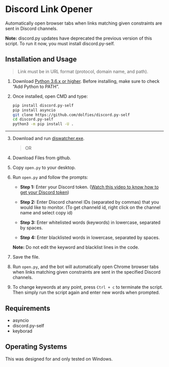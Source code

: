 # Discord Link Opener

Automatically open browser tabs when links matching given constraints are sent in Discord channels.

**Note:** discord.py updates have deprecated the previous version of this script. To run it now, you must install discord.py-self.

## Installation and Usage

> Link must be in URL format (protocol, domain name, and path).

1. Download [Python 3.6.x or higher](https://www.python.org/downloads/). Before installing, make sure to check “Add Python to PATH”.

2. Once installed, open CMD and type:

   ```bash
   pip install discord.py-self
   pip install asyncio
   git clone https://github.com/dolfies/discord.py-self
   cd discord.py-self
   python3 -m pip install -U .
   ```

---

3. Download and run [diswatcher.exe](google.com).
   > OR
4. Download Files from github.

5. Copy `open.py` to your desktop.

6. Run `open.py` and follow the prompts:

   - **Step 1:** Enter your Discord token. ([Watch this video to know how to get your Discord token](https://www.youtube.com/watch?v=YEgFvgg7ZPI&ab_channel=GaugingGadgets))
   - **Step 2:** Enter Discord channel IDs (separated by commas) that you would like to monitor. (To get channeld id, right click on the channel name and select copy id)

   - **Step 3:** Enter whitelisted words (keywords) in lowercase, separated by spaces.
   - **Step 4:** Enter blacklisted words in lowercase, separated by spaces.

   **Note:** Do not edit the keyword and blacklist lines in the code.

7. Save the file.

8. Run `open.py`, and the bot will automatically open Chrome browser tabs when links matching given constraints are sent in the specified Discord channels.

9. To change keywords at any point, press `Ctrl + c` to terminate the script. Then simply run the script again and enter new words when prompted.

## Requirements

- asyncio
- discord.py-self
- keyborad

## Operating Systems

This was designed for and only tested on Windows.
